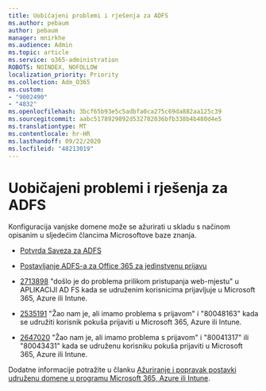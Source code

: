 ```yaml
---
title: Uobičajeni problemi i rješenja za ADFS
ms.author: pebaum
author: pebaum
manager: mnirkhe
ms.audience: Admin
ms.topic: article
ms.service: o365-administration
ROBOTS: NOINDEX, NOFOLLOW
localization_priority: Priority
ms.collection: Adm_O365
ms.custom:
- "9002490"
- "4832"
ms.openlocfilehash: 3bcf65b93e5c5adbfa0ca275c69da882aa125c39
ms.sourcegitcommit: aabc5178929892d532782036bfb338b4b480d4e5
ms.translationtype: MT
ms.contentlocale: hr-HR
ms.lasthandoff: 09/22/2020
ms.locfileid: "48213019"
---
```

# <a name="common-issues-and-resolutions-for-adfs"></a>Uobičajeni problemi i rješenja za ADFS

Konfiguracija vanjske domene može se ažurirati u skladu s načinom opisanim u sljedećim člancima Microsoftove baze znanja.

- [Potvrda Saveza za ADFS](adfs-federation-certificate-expiring.md)

- [Postavljanje ADFS-a za Office 365 za jedinstvenu prijavu](https://docs.microsoft.com/office365/troubleshoot/active-directory/set-up-adfs-for-single-sign-on)

- [2713898](https://support.microsoft.com/help/2713898)  "došlo je do problema prilikom pristupanja web-mjestu" u APLIKACIJI AD FS kada se udruženim korisnicima prijavljuje u Microsoft 365, Azure ili Intune.

- [2535191](https://support.microsoft.com/help/2535191) "Žao nam je, ali imamo problema s prijavom" i "80048163" kada se udružiti korisnik pokuša prijaviti u Microsoft 365, Azure ili Intune.

- [2647020](https://support.microsoft.com/help/2647020)   "Žao nam je, ali imamo problema s prijavom" i "80041317" ili "80043431" kada se udruženu korisniku pokuša prijaviti u Microsoft 365, Azure ili Intune.

Dodatne informacije potražite u članku [Ažuriranje i popravak postavki udruženu domene u programu Microsoft 365, Azure ili Intune](https://docs.microsoft.com/office365/troubleshoot/active-directory/update-federated-domain-office-365).
